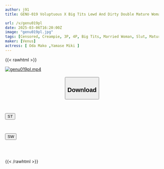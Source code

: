 ```yaml
---
author: j91
title: GENU-019 Voluptuous X Big Tits Lewd And Dirty Double Mature Woman Two-Wheeler Soapland Unlimited Creampie Bukkake Special!!

url: /v/genu019pl
date: 2025-03-06T16:20:00Z
image: "genu019pl.jpg"
tags: [Censored, Creampie, 3P, 4P, Big Tits, Married Woman, Slut, Mature Woman	]
maker: [Venus]
actress: [ Oda Mako ,Yamase Miki ]
---
```



{{< rawhtml >}}

<div class="video" data-videoid="pdjxKkOJG3ixWR">
    <a href="javascript:;">
        <img src="/v/genu019pl/genu019pl.jpg" width="WIDTH" height="HEIGHT" alt="genu019pl.mp4" loading="lazy">
    </a>
</div>

<script type="text/javascript" src="https://j91.asia/asset/on-demand-st.js"></script>

<br>
  <link rel="stylesheet" href="https://j91.asia/asset/bs5.css">
  
  <center>
  <button class="btn btn-primary" type="button" data-bs-toggle="collapse" data-bs-target=".multi-collapse" aria-expanded="false" aria-controls="multiCollapseExample1 multiCollapseExample2"><h2>Download</h2></button></center>
</p>
<div class="row">
  <div class="col">
    <div class="collapse multi-collapse" id="multiCollapseExample1">
      <div class="card card-body">
	      	      <br>
<div class="buttons">  
<p><a href="/v/genu019pl/st.html" target="_blank"><button class="btn-hover color-3"><i class="fa fa-download"></i> ST</button></a></p></div>
    </div>
  </div>
</div>
  <div class="col">
    <div class="collapse multi-collapse" id="multiCollapseExample2">
      <div class="card card-body">
	      <br>
<div class="buttons">
<p><a href="/v/genu019pl/sw.html" target="_blank"><button class="btn-hover color-2"><i class="fa fa-download"></i> SW</button></a></p></div>
<br><br>
      </div>
    </div>
  </div>
</div>

{{< /rawhtml >}}